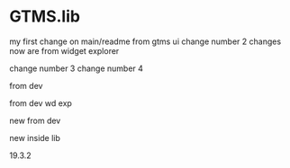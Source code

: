 # GTMS.lib
my first change on main/readme from gtms ui
change number 2
changes now are from widget explorer 

change number 3
change number 4

from dev

from dev wd exp

new from dev

new inside lib

19.3.2